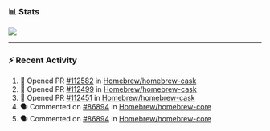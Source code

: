 ### :bar_chart: Stats

<a href="#">
  <img align="center" src="https://github-readme-stats.vercel.app/api?username=tuzi3040&show_icons=true&theme=dark" />
</a>

---

### :zap: Recent Activity

<!--START_SECTION:activity-->
1. 💪 Opened PR [#112582](https://github.com/Homebrew/homebrew-cask/pull/112582) in [Homebrew/homebrew-cask](https://github.com/Homebrew/homebrew-cask)
2. 💪 Opened PR [#112499](https://github.com/Homebrew/homebrew-cask/pull/112499) in [Homebrew/homebrew-cask](https://github.com/Homebrew/homebrew-cask)
3. 💪 Opened PR [#112451](https://github.com/Homebrew/homebrew-cask/pull/112451) in [Homebrew/homebrew-cask](https://github.com/Homebrew/homebrew-cask)
4. 🗣 Commented on [#86894](https://github.com/Homebrew/homebrew-core/issues/86894) in [Homebrew/homebrew-core](https://github.com/Homebrew/homebrew-core)
5. 🗣 Commented on [#86894](https://github.com/Homebrew/homebrew-core/issues/86894) in [Homebrew/homebrew-core](https://github.com/Homebrew/homebrew-core)
<!--END_SECTION:activity-->
